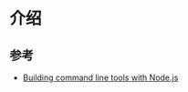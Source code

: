# 介绍

## 参考

* [Building command line tools with Node.js](https://developer.atlassian.com/blog/2015/11/scripting-with-node/#packaging-shell-commands)